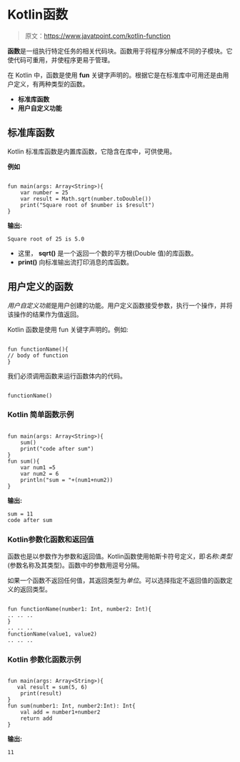 # Kotlin函数

> 原文：<https://www.javatpoint.com/kotlin-function>

**函数**是一组执行特定任务的相关代码块。函数用于将程序分解成不同的子模块。它使代码可重用，并使程序更易于管理。

在 Kotlin 中，函数是使用 **fun** 关键字声明的。根据它是在标准库中可用还是由用户定义，有两种类型的函数。

*   **标准库函数**
*   **用户自定义功能**

## 标准库函数

Kotlin 标准库函数是内置库函数，它隐含在库中，可供使用。

**例如**

```

fun main(args: Array<String>){
    var number = 25
    var result = Math.sqrt(number.toDouble())
    print("Square root of $number is $result")
}

```

**输出:**

```
Square root of 25 is 5.0

```

*   这里， **sqrt()** 是一个返回一个数的平方根(Double 值)的库函数。
*   **print()** 向标准输出流打印消息的库函数。

## 用户定义的函数

*用户自定义功能*是用户创建的功能。用户定义函数接受参数，执行一个操作，并将该操作的结果作为值返回。

Kotlin 函数是使用 fun 关键字声明的。例如:

```

fun functionName(){
// body of function
}

```

我们必须调用函数来运行函数体内的代码。

```

functionName()

```

### Kotlin 简单函数示例

```

fun main(args: Array<String>){
    sum()
    print("code after sum")
}
fun sum(){
    var num1 =5
    var num2 = 6
    println("sum = "+(num1+num2))
}

```

**输出:**

```
sum = 11
code after sum

```

### Kotlin参数化函数和返回值

函数也是以参数作为参数和返回值。Kotlin函数使用帕斯卡符号定义，即*名称:类型*(参数名称及其类型)。函数中的参数用逗号分隔。

如果一个函数不返回任何值，其返回类型为*单位*。可以选择指定不返回值的函数定义的返回类型。

```

fun functionName(number1: Int, number2: Int){
.. .. ..
}
.. .. ..
functionName(value1, value2)
.. .. ..

```

### Kotlin 参数化函数示例

```

fun main(args: Array<String>){
   val result = sum(5, 6)
    print(result)
}
fun sum(number1: Int, number2:Int): Int{
    val add = number1+number2
    return add
}

```

**输出:**

```
11

```
